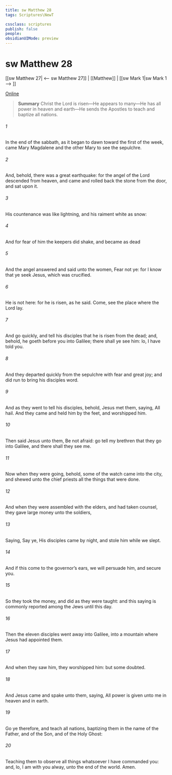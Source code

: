 ```yaml
---
title: sw Matthew 28
tags: Scriptures\NewT

cssclass: scriptures
publish: false
people:
obsidianUIMode: preview
---
```


# sw Matthew 28
[[sw Matthew 27| <-- sw Matthew 27]] | [[Matthew]] | [[sw Mark 1|sw Mark 1 --> ]]

[Online](https://churchofjesuschrist.org/study/scriptures/nt/matt/28?lang=eng)

> __Summary__
Christ the Lord is risen—He appears to many—He has all power in heaven and earth—He sends the Apostles to teach and baptize all nations.

###### 1 
In the end of the sabbath, as it began to dawn toward the first  of the week, came Mary Magdalene and the other Mary to see the sepulchre.

###### 2 
And, behold, there was a great earthquake: for the angel of the Lord descended from heaven, and came and rolled back the stone from the door, and sat upon it.

###### 3 
His countenance was like lightning, and his raiment white as snow:

###### 4 
And for fear of him the keepers did shake, and became as dead 

###### 5 
And the angel answered and said unto the women, Fear not ye: for I know that ye seek Jesus, which was crucified.

###### 6 
He is not here: for he is risen, as he said. Come, see the place where the Lord lay.

###### 7 
And go quickly, and tell his disciples that he is risen from the dead; and, behold, he goeth before you into Galilee; there shall ye see him: lo, I have told you.

###### 8 
And they departed quickly from the sepulchre with fear and great joy; and did run to bring his disciples word.

###### 9 
And as they went to tell his disciples, behold, Jesus met them, saying, All hail. And they came and held him by the feet, and worshipped him.

###### 10 
Then said Jesus unto them, Be not afraid: go tell my brethren that they go into Galilee, and there shall they see me.

###### 11 
Now when they were going, behold, some of the watch came into the city, and shewed unto the chief priests all the things that were done.

###### 12 
And when they were assembled with the elders, and had taken counsel, they gave large money unto the soldiers,

###### 13 
Saying, Say ye, His disciples came by night, and stole him  while we slept.

###### 14 
And if this come to the governor’s ears, we will persuade him, and secure you.

###### 15 
So they took the money, and did as they were taught: and this saying is commonly reported among the Jews until this day.

###### 16 
Then the eleven disciples went away into Galilee, into a mountain where Jesus had appointed them.

###### 17 
And when they saw him, they worshipped him: but some doubted.

###### 18 
And Jesus came and spake unto them, saying, All power is given unto me in heaven and in earth.

###### 19 
Go ye therefore, and teach all nations, baptizing them in the name of the Father, and of the Son, and of the Holy Ghost:

###### 20 
Teaching them to observe all things whatsoever I have commanded you: and, lo, I am with you alway,  unto the end of the world. Amen.

